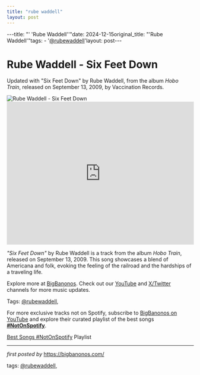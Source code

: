 ```yaml
---
title: "rube waddell"
layout: post
---
```

---title: "' 'Rube Waddell''"date: 2024-12-15original_title: "'Rube Waddell'"tags:  - '[@rubewaddell](/tags/rubewaddell/)'layout: post---<!-- Title of the Post --><h1 >Rube Waddell - Six Feet Down</h1> <!-- Introductory Text --><p >Updated with "Six Feet Down" by Rube Waddell, from the album *Hobo Train*, released on September 13, 2009, by Vaccination Records.</p> <!-- Featured Image --><div > <img src="https://bloximages.chicago2.vip.townnews.com/oleantimesherald.com/content/tncms/assets/v3/editorial/3/05/3058437b-9d99-569b-b1c5-2460beeeae6e/5ed848be32300.image.jpg?resize=1200%2C628" alt="Rube Waddell - Six Feet Down" /></div> <!-- YouTube Video Embed --><div > <iframe width="100%" height="385" src="https://www.youtube.com/embed/V2_hw37h3RE" title="Rube Waddell - Six Feet Down" frameborder="0" allow="accelerometer; autoplay; clipboard-write; encrypted-media; gyroscope; picture-in-picture; web-share" referrerpolicy="strict-origin-when-cross-origin" allowfullscreen></iframe></div> <!-- Song Information --><div > <p><em>"Six Feet Down"</em> by Rube Waddell is a track from the album *Hobo Train*, released on September 13, 2009. This song showcases a blend of Americana and folk, evoking the feeling of the railroad and the hardships of a traveling life.</p></div> <!-- Footer Links --><div > <p>Explore more at <a href="https://bigbanonos.com/" target="_blank">BigBanonos</a>. Check out our <a href="https://www.youtube.com/[@BigBanonos](/tags/BigBanonos/)" target="_blank">YouTube</a> and <a href="https://x.com/bigbanonos" target="_blank">X/Twitter</a> channels for more music updates.</p></div> <!-- Tags --><p >Tags: [@rubewaddell](/tags/rubewaddell/),</p><!--Subscribe and Playlist Links--><div>    <p>For more exclusive tracks not on Spotify, subscribe to <a href="https://www.youtube.com/[@BigBanonos](/tags/BigBanonos/)" target="_blank">BigBanonos on YouTube</a> and explore their curated playlist of the best songs <strong>[#NotOnSpotify](/tags/NotOnSpotify/)</strong>.</p>    <p><a href="https://www.youtube.com/playlist?list=PLtuNtuTatqI0kFahUCbtbfenC_ET5O_tr" target="_blank">Best Songs [#NotOnSpotify](/tags/NotOnSpotify/) Playlist<br /></a></p></div><hr /><p><em>first posted by</em> <a href="https://bigbanonos.com/" rel="noopener" target="_new">https://bigbanonos.com/</a></p><p>tags: [@rubewaddell](/tags/rubewaddell/),</p>